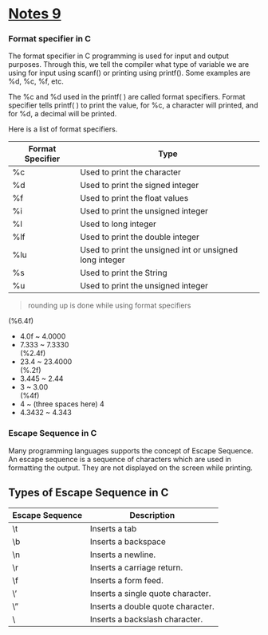 # [Notes 9](https://codewithharry.com/videos/c-language-tutorials-in-hindi-9)


### Format specifier in C
The format specifier in C programming is used for input and output purposes. Through this, we tell the compiler what type of variable we are using for input using scanf() or printing using printf(). Some examples are %d, %c, %f, etc.

The %c and %d used in the printf( ) are called format specifiers. Format specifier tells printf( ) to print the value, for %c, a character will printed, and for %d, a decimal will be printed. 

Here is a list of format specifiers.

Format Specifier | Type
-- | --
%c | Used to print the character
%d | Used to print the signed integer
%f | Used to print the float values
%i | Used to print the unsigned integer
%l | Used to long integer
%lf | Used to print the double integer
%lu | Used to print the unsigned int or unsigned long integer
%s | Used to print the String
%u | Used to print the unsigned integer

>rounding up is done while using format specifiers

(%6.4f)
- 4.0f ~ 4.0000
- 7.333 ~ 7.3330  
(%2.4f)
- 23.4 ~ 23.4000  
(%.2f)
- 3.445 ~ 2.44
- 3 ~ 3.00  
(%4f)
- 4 ~ (three spaces here) 4
- 4.3432 ~ 4.343

### Escape Sequence in C  

Many programming languages supports the concept of Escape Sequence. An escape sequence is a sequence of characters which are used in formatting the output. They are not displayed on the screen while printing.

## Types of Escape Sequence in C


Escape Sequence | Description
-- | --
\t | Inserts a tab
\b | Inserts a backspace
\n | Inserts a newline.
\r | Inserts a carriage return.
\f | Inserts a form feed.
\’ | Inserts a single quote character.
\” | Inserts a double quote character.
\\ | Inserts a backslash character.